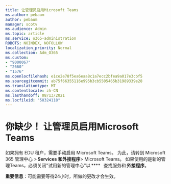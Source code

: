 ```yaml
---
title: 让管理员启用Microsoft Teams
ms.author: pebaum
author: pebaum
manager: scotv
ms.audience: Admin
ms.topic: article
ms.service: o365-administration
ROBOTS: NOINDEX, NOFOLLOW
localization_priority: Normal
ms.collection: Adm_O365
ms.custom:
- "9000067"
- "2660"
- "1576"
ms.openlocfilehash: e1ce2e78f5ea6eaa8c1a7ecc2bfea9a017e3cbf5
ms.sourcegitcommit: ab75f66355116e995b3cb5505465b31989339e28
ms.translationtype: MT
ms.contentlocale: zh-CN
ms.lasthandoff: 08/13/2021
ms.locfileid: "58324118"
---
```

# <a name="youre-missing-out-ask-your-admin-to-enable-microsoft-teams"></a>你缺少！ 让管理员启用Microsoft Teams

如果拥有 EDU 租户，需要手动启用 Microsoft Teams。 为此，请转到 Microsoft 365 管理中心 > **Services 和外接程序**> Microsoft Teams。 如果使用的是新的管理Teams，必须关闭"试用新的管理中心"以 ****   查找服务和 **外接程序**。 

**重要信息**：可能需要等待24小时，所做的更改才会生效。